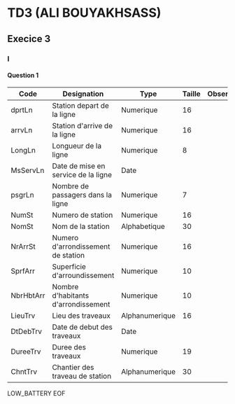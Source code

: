 # TD3 (ALI BOUYAKHSASS)

## Execice 3

### I

#### Question 1

| Code | Designation | Type | Taille | Observation |
| ---- | ----------- | ---- | ------ | ----------- |
| dprtLn | Station depart de la ligne | Numerique | 16 | |
| arrvLn | Station d'arrive de la ligne | Numerique | 16 | |
| LongLn | Longueur de la ligne | Numerique | 8 | |
| MsServLn | Date de mise en service de la ligne | Date | | |
| psgrLn | Nombre de passagers dans la ligne | Numerique | 7 | |
| NumSt | Numero de station | Numerique | 16 | |
| NomSt | Nom de la station | Alphabetique | 30 | |
| NrArrSt | Numero d'arrondissement de station | Numerique | 16 | |
| SprfArr | Superficie d'arroundissement | Numerique | 10 | |
| NbrHbtArr | Nombre d'habitants d'arrondissement | Numerique | 10 | |
| LieuTrv | Lieu des traveaux | Alphanumerique | 16 | |
| DtDebTrv | Date de debut des traveaux | Date | | |
| DureeTrv | Duree des traveaux | Numerique | 19 | |
| ChntTrv | Chantier des traveau de station | Alphanumerique | 30 | |

LOW_BATTERY
EOF
